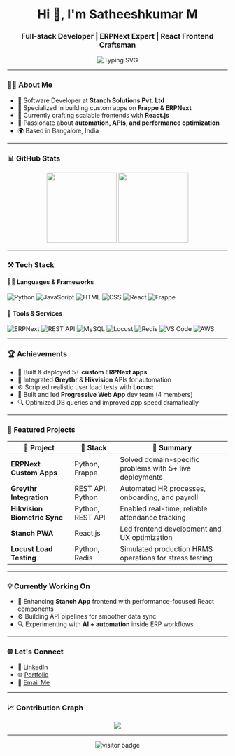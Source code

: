 <h1 align="center">Hi 👋, I'm Satheeshkumar M</h1>
<h3 align="center">Full-stack Developer | ERPNext Expert | React Frontend Craftsman</h3>

<p align="center">
    <img src="https://readme-typing-svg.vercel.app?font=Fira+Code&size=22&pause=1000&color=7DCE94&center=true&vCenter=true&width=600&lines=Frappe+%7C+ERPNext+%7C+React+Dev;Automation+%7C+Integrations+%7C+APIs;Let's+build+great+software+together!+🚀" alt="Typing SVG" />
</p>

---

### 🧑‍💻 About Me

- 💼 Software Developer at **Stanch Solutions Pvt. Ltd**
- 🔧 Specialized in building custom apps on **Frappe & ERPNext**
- 🎨 Currently crafting scalable frontends with **React.js**
- 🤖 Passionate about **automation, APIs, and performance optimization**
- 🌍 Based in Bangalore, India

---

### 📊 GitHub Stats

<p align="center">
  <img src="https://github-readme-stats.vercel.app/api?username=satheeshdev&show_icons=true&theme=radical" height="160"/>
  <img src="https://github-readme-stats.vercel.app/api/top-langs/?username=satheeshdev&layout=compact&theme=radical" height="160"/>
</p>

---

### ⚒️ Tech Stack

#### 👨‍💻 Languages & Frameworks
![Python](https://img.shields.io/badge/Python-3776AB?style=flat&logo=python&logoColor=white)
![JavaScript](https://img.shields.io/badge/JavaScript-F7DF1E?style=flat&logo=javascript&logoColor=black)
![HTML](https://img.shields.io/badge/HTML5-E34F26?style=flat&logo=html5&logoColor=white)
![CSS](https://img.shields.io/badge/CSS3-1572B6?style=flat&logo=css3&logoColor=white)
![React](https://img.shields.io/badge/React-20232A?style=flat&logo=react&logoColor=61DAFB)
![Frappe](https://img.shields.io/badge/Frappe-blue?style=flat&logo=frappe&logoColor=white)

#### 🔧 Tools & Services
![ERPNext](https://img.shields.io/badge/ERPNext-blueviolet?style=flat)
![REST API](https://img.shields.io/badge/REST%20API-005571?style=flat)
![MySQL](https://img.shields.io/badge/MySQL-005C84?style=flat&logo=mysql&logoColor=white)
![Locust](https://img.shields.io/badge/Locust-green?style=flat)
![Redis](https://img.shields.io/badge/Redis-DC382D?style=flat&logo=redis&logoColor=white)
![VS Code](https://img.shields.io/badge/VS%20Code-007ACC?style=flat&logo=visual-studio-code&logoColor=white)
![AWS](https://img.shields.io/badge/AWS-232F3E?style=flat&logo=amazon-aws)

---

### 🏆 Achievements

- 🚀 Built & deployed 5+ **custom ERPNext apps**
- 🔗 Integrated **Greythr** & **Hikvision** APIs for automation
- ⚙️ Scripted realistic user load tests with **Locust**
- 📱 Built and led **Progressive Web App** dev team (4 members)
- 🔍 Optimized DB queries and improved app speed dramatically

---

### 📌 Featured Projects

| 🧩 Project | 🚀 Stack | 📄 Summary |
|-----------|----------|------------|
| **ERPNext Custom Apps** | Python, Frappe | Solved domain-specific problems with 5+ live deployments |
| **Greythr Integration** | REST API, Python | Automated HR processes, onboarding, and payroll |
| **Hikvision Biometric Sync** | Python, REST API | Enabled real-time, reliable attendance tracking |
| **Stanch PWA** | React.js | Led frontend development and UX optimization |
| **Locust Load Testing** | Python, Redis | Simulated production HRMS operations for stress testing |

---

### 💡 Currently Working On

- 🧠 Enhancing **Stanch App** frontend with performance-focused React components
- ⚙️ Building API pipelines for smoother data sync
- 🔍 Experimenting with **AI + automation** inside ERP workflows

---

### 🌐 Let's Connect

- 💼 [LinkedIn](https://www.linkedin.com/in/satheesh-kumar-336612248/)
- 🌐 [Portfolio](https://satheeshdev.in/)
- 📧 [Email Me](mailto:contact@satheeshdev.in)

---

### 📈 Contribution Graph

<p align="center">
  <img src="https://github-readme-activity-graph.vercel.app/graph?username=satheeshdev&theme=github-compact" />
</p>

---

<p align="center">
  <img src="https://visitor-badge.laobi.icu/badge?page_id=satheeshdev.satheeshdev" alt="visitor badge"/>
</p>
